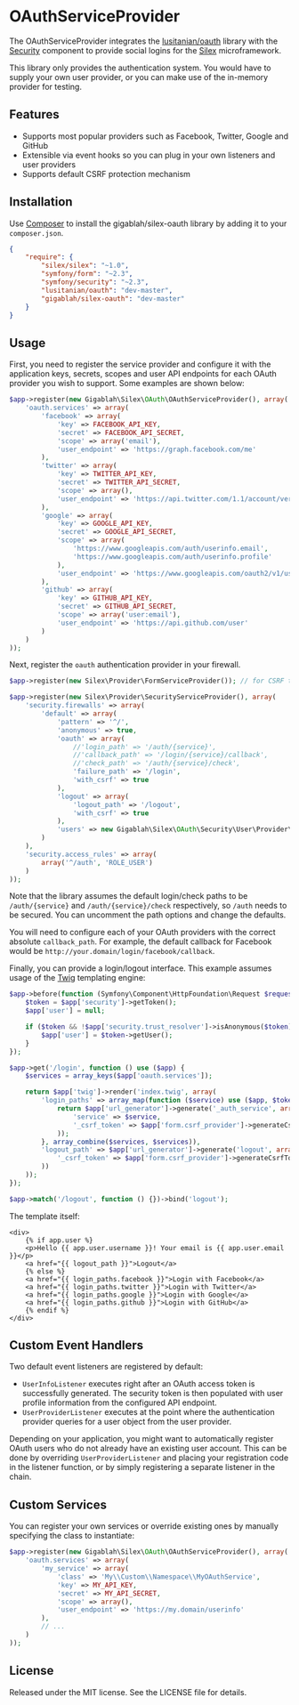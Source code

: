 OAuthServiceProvider
====================

The OAuthServiceProvider integrates the [lusitanian/oauth][1] library with the [Security][2] component to provide social logins for the [Silex][3] microframework.

This library only provides the authentication system. You would have to supply your own user provider, or you can make use of the in-memory provider for testing.

Features
--------

* Supports most popular providers such as Facebook, Twitter, Google and GitHub
* Extensible via event hooks so you can plug in your own listeners and user providers
* Supports default CSRF protection mechanism

Installation
------------

Use [Composer][4] to install the gigablah/silex-oauth library by adding it to your `composer.json`.

```json
{
    "require": {
        "silex/silex": "~1.0",
        "symfony/form": "~2.3",
        "symfony/security": "~2.3",
        "lusitanian/oauth": "dev-master",
        "gigablah/silex-oauth": "dev-master"
    }
}
```

Usage
-----

First, you need to register the service provider and configure it with the application keys, secrets, scopes and user API endpoints for each OAuth provider you wish to support. Some examples are shown below:

```php
$app->register(new Gigablah\Silex\OAuth\OAuthServiceProvider(), array(
    'oauth.services' => array(
        'facebook' => array(
            'key' => FACEBOOK_API_KEY,
            'secret' => FACEBOOK_API_SECRET,
            'scope' => array('email'),
            'user_endpoint' => 'https://graph.facebook.com/me'
        ),
        'twitter' => array(
            'key' => TWITTER_API_KEY,
            'secret' => TWITTER_API_SECRET,
            'scope' => array(),
            'user_endpoint' => 'https://api.twitter.com/1.1/account/verify_credentials.json'
        ),
        'google' => array(
            'key' => GOOGLE_API_KEY,
            'secret' => GOOGLE_API_SECRET,
            'scope' => array(
                'https://www.googleapis.com/auth/userinfo.email',
                'https://www.googleapis.com/auth/userinfo.profile'
            ),
            'user_endpoint' => 'https://www.googleapis.com/oauth2/v1/userinfo'
        ),
        'github' => array(
            'key' => GITHUB_API_KEY,
            'secret' => GITHUB_API_SECRET,
            'scope' => array('user:email'),
            'user_endpoint' => 'https://api.github.com/user'
        )
    )
));
```

Next, register the `oauth` authentication provider in your firewall.

```php
$app->register(new Silex\Provider\FormServiceProvider()); // for CSRF tokens

$app->register(new Silex\Provider\SecurityServiceProvider(), array(
    'security.firewalls' => array(
        'default' => array(
            'pattern' => '^/',
            'anonymous' => true,
            'oauth' => array(
                //'login_path' => '/auth/{service}',
                //'callback_path' => '/login/{service}/callback',
                //'check_path' => '/auth/{service}/check',
                'failure_path' => '/login',
                'with_csrf' => true
            ),
            'logout' => array(
                'logout_path' => '/logout',
                'with_csrf' => true
            ),
            'users' => new Gigablah\Silex\OAuth\Security\User\Provider\OAuthInMemoryUserProvider()
        )
    ),
    'security.access_rules' => array(
        array('^/auth', 'ROLE_USER')
    )
));
```

Note that the library assumes the default login/check paths to be `/auth/{service}` and `/auth/{service}/check` respectively, so `/auth` needs to be secured. You can uncomment the path options and change the defaults.

You will need to configure each of your OAuth providers with the correct absolute `callback_path`. For example, the default callback for Facebook would be `http://your.domain/login/facebook/callback`.

Finally, you can provide a login/logout interface. This example assumes usage of the [Twig][5] templating engine:

```php
$app->before(function (Symfony\Component\HttpFoundation\Request $request) use ($app) {
    $token = $app['security']->getToken();
    $app['user'] = null;

    if ($token && !$app['security.trust_resolver']->isAnonymous($token)) {
        $app['user'] = $token->getUser();
    }
});

$app->get('/login', function () use ($app) {
    $services = array_keys($app['oauth.services']);

    return $app['twig']->render('index.twig', array(
        'login_paths' => array_map(function ($service) use ($app, $token) {
            return $app['url_generator']->generate('_auth_service', array(
                'service' => $service,
                '_csrf_token' => $app['form.csrf_provider']->generateCsrfToken('oauth')
            ));
        }, array_combine($services, $services)),
        'logout_path' => $app['url_generator']->generate('logout', array(
            '_csrf_token' => $app['form.csrf_provider']->generateCsrfToken('logout')
        ))
    ));
});

$app->match('/logout', function () {})->bind('logout');
```

The template itself:

```
<div>
    {% if app.user %}
    <p>Hello {{ app.user.username }}! Your email is {{ app.user.email }}</p>
    <a href="{{ logout_path }}">Logout</a>
    {% else %}
    <a href="{{ login_paths.facebook }}">Login with Facebook</a>
    <a href="{{ login_paths.twitter }}">Login with Twitter</a>
    <a href="{{ login_paths.google }}">Login with Google</a>
    <a href="{{ login_paths.github }}">Login with GitHub</a>
    {% endif %}
</div>
```

Custom Event Handlers
---------------------

Two default event listeners are registered by default:

* `UserInfoListener` executes right after an OAuth access token is successfully generated. The security token is then populated with user profile information from the configured API endpoint.
* `UserProviderListener` executes at the point where the authentication provider queries for a user object from the user provider.

Depending on your application, you might want to automatically register OAuth users who do not already have an existing user account. This can be done by overriding `UserProviderListener` and placing your registration code in the listener function, or by simply registering a separate listener in the chain.

Custom Services
---------------

You can register your own services or override existing ones by manually specifying the class to instantiate:

```php
$app->register(new Gigablah\Silex\OAuth\OAuthServiceProvider(), array(
    'oauth.services' => array(
        'my_service' => array(
            'class' => 'My\\Custom\\Namespace\\MyOAuthService',
            'key' => MY_API_KEY,
            'secret' => MY_API_SECRET,
            'scope' => array(),
            'user_endpoint' => 'https://my.domain/userinfo'
        ),
        // ...
    )
));
```

License
-------

Released under the MIT license. See the LICENSE file for details.

[1]: https://github.com/Lusitanian/PHPoAuthLib
[2]: http://silex.sensiolabs.org/doc/providers/security.html 
[3]: http://silex.sensiolabs.org
[4]: http://getcomposer.org
[5]: http://twig.sensiolabs.org/
